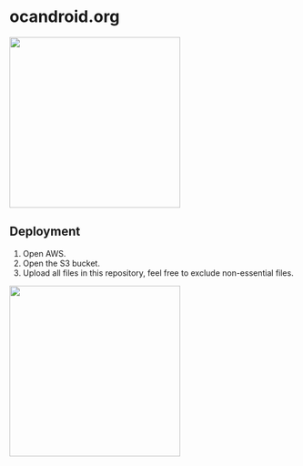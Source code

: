 # ocandroid.org
<img src="http://forthebadge.com/images/badges/contains-technical-debt.svg" width="300px">

## Deployment

1. Open AWS.
2. Open the S3 bucket.
3. Upload all files in this repository, feel free to exclude non-essential files.

<img src="http://forthebadge.com/images/featured/featured-powered-by-electricity.svg" width="300px">